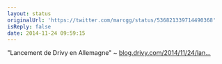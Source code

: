 ```yaml
---
layout: status
originalUrl: 'https://twitter.com/marcgg/status/536821339714490368'
isReply: false
date: 2014-11-24 09:59:15
---
```


"Lancement de Drivy en Allemagne" ~ [blog.drivy.com/2014/11/24/lan…](http://blog.drivy.com/2014/11/24/lancement-drivy-allemagne/)
